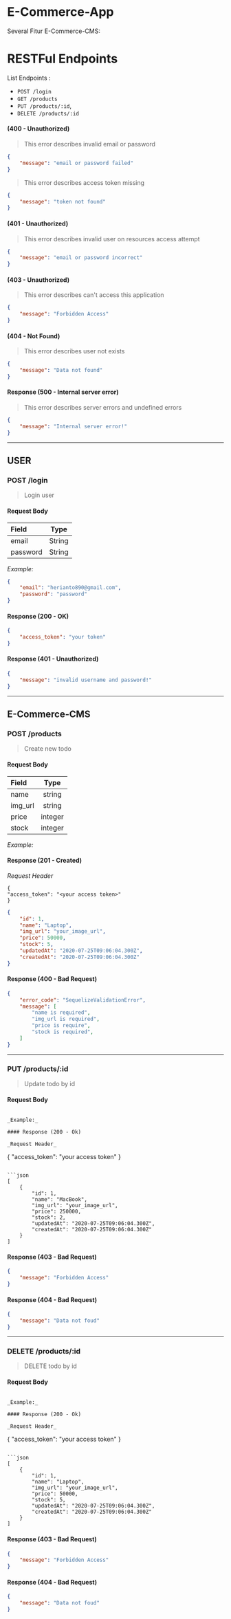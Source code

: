 # E-Commerce-App

Several Fitur E-Commerce-CMS:

# RESTFul Endpoints

List Endpoints :
- `POST /login`
- `GET /products`
- `PUT /products/:id`,
- `DELETE /products/:id`



#### (400 - Unauthorized)

> This error describes invalid email or password

```json
{
    "message": "email or password failed"
}
```

> This error describes access token missing

```json
{
    "message": "token not found"
}
```

#### (401 - Unauthorized)

> This error describes invalid user on resources access attempt

```json
{
    "message": "email or password incorrect"
}
```

#### (403 - Unauthorized)

> This error describes can't access this application

```json
{
    "message": "Forbidden Access"
}
```

#### (404 - Not Found)

> This error describes user not exists

```json
{
    "message": "Data not found"
}
```

#### Response (500 - Internal server error)

> This error describes server errors and undefined errors

```json
{
    "message": "Internal server error!"
}
```

---

## USER

### POST /login

> Login user


#### Request Body

| Field    |  Type  |
| :------- | :----: |
| email    | String |
| password | String |

_Example:_

```json
{
    "email": "herianto890@gmail.com",
    "password": "password"
}
```

#### Response (200 - OK)

```json
{
    "access_token": "your token"
}
```

#### Response (401 - Unauthorized)

```json
{
    "message": "invalid username and password!"
}
```

---

## E-Commerce-CMS

### POST /products

> Create new todo


#### Request Body

| Field    |  Type  | 
| :------- | :----: | 
| name    | string | 
| img_url | string | 
| price | integer | 
| stock | integer | 

_Example:_

  #### Response (201 - Created)

  _Request Header_

  ```
{
  "access_token": "<your access token>"
}
```

```json
{
    "id": 1,
    "name": "Laptop",
    "img_url": "your_image_url",
    "price": 50000,
    "stock": 5,
    "updatedAt": "2020-07-25T09:06:04.300Z",
    "createdAt": "2020-07-25T09:06:04.300Z"
}
```

#### Response (400 - Bad Request)

```json
{
    "error_code": "SequelizeValidationError",
    "message": [
        "name is required",
        "img_url is required",
        "price is require",
        "stock is required",
    ]
}
```

---

### PUT /products/:id

> Update todo by id


#### Request Body

  ```

_Example:_

  #### Response (200 - Ok)

  _Request Header_

  ```
{
  "access_token": "your access token"
}
```

```json
[
    {
        "id": 1,
        "name": "MacBook",
        "img_url": "your_image_url",
        "price": 250000,
        "stock": 2,
        "updatedAt": "2020-07-25T09:06:04.300Z",
        "createdAt": "2020-07-25T09:06:04.300Z"
    }
]
```
#### Response (403 - Bad Request)

```json
{
    "message": "Forbidden Access"
}
```

#### Response (404 - Bad Request)

```json
{
    "message": "Data not foud"
}
```

---


### DELETE /products/:id

> DELETE todo by id


#### Request Body

  ```

_Example:_

  #### Response (200 - Ok)

  _Request Header_

  ```
{
  "access_token": "your access token"
}
```

```json
[
    {
        "id": 1,
        "name": "Laptop",
        "img_url": "your_image_url",
        "price": 50000,
        "stock": 5,
        "updatedAt": "2020-07-25T09:06:04.300Z",
        "createdAt": "2020-07-25T09:06:04.300Z"
    }
]
```

#### Response (403 - Bad Request)

```json
{
    "message": "Forbidden Access"
}
```

#### Response (404 - Bad Request)

```json
{
    "message": "Data not foud"
}
```



